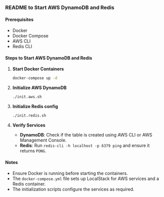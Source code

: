 ### README to Start AWS DynamoDB and Redis

#### Prerequisites
- Docker
- Docker Compose
- AWS CLI
- Redis CLI

#### Steps to Start AWS DynamoDB and Redis

1. **Start Docker Containers**
   ```sh
   docker-compose up -d
   ```

2. **Initialize AWS DynamoDB**
   ```sh
   ./init.aws.sh
   ```

3. **Initialize Redis config**
   ```sh
   ./init.redis.sh
   ```

4. **Verify Services**
    - **DynamoDB**: Check if the table is created using AWS CLI or AWS Management Console.
    - **Redis**: Run `redis-cli -h localhost -p 6379 ping` and ensure it returns `PONG`.

#### Notes
- Ensure Docker is running before starting the containers.
- The `docker-compose.yml` file sets up LocalStack for AWS services and a Redis container.
- The initialization scripts configure the services as required.